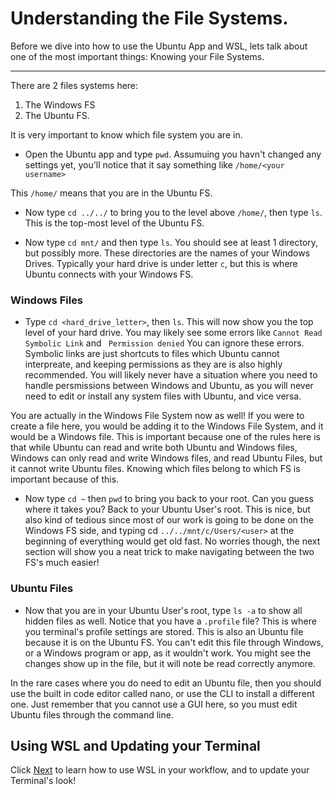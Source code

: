 # Understanding the File Systems.

Before we dive into how to use the Ubuntu App and WSL, lets talk about one of the most important things: Knowing your File Systems.

---

There are 2 files systems here:

1. The Windows FS
2. The Ubuntu FS.

It is very important to know which file system you are in.

- Open the Ubuntu app and type `pwd`. Assumuing you havn't changed any settings yet, you'll notice that it say something like `/home/<your username>`

This `/home/` means that you are in the Ubuntu FS. 

- Now type `cd ../../` to bring you to the level above `/home/`, then type `ls`. This is the top-most level of the Ubuntu FS.

- Now type `cd mnt/` and then type `ls`. You should see at least 1 directory, but possibly more. These directories are the names of your Windows Drives. Typically your hard drive is under letter `c`, but this is where Ubuntu connects with your Windows FS. 

### Windows Files

- Type `cd <hard_drive_letter>`, then `ls`. This will now show you the top level of your hard drive. You may likely see some errors like `Cannot Read Symbolic Link` and ` Permission denied` You can ignore these errors. Symbolic links are just shortcuts to files which Ubuntu cannot interpreate, and keeping permissions as they are is also highly recommended. You will likely never have a situation where you need to handle persmissions between Windows and Ubuntu, as you will never need to edit or install any system files with Ubuntu, and vice versa.

You are actually in the Windows File System now as well! If you were to create a file here, you would be adding it to the Windows File System, and it would be a Windows file. This is important because one of the rules here is that while Ubuntu can read and write both Ubuntu and Windows files, Windows can only read and write Windows files, and read Ubuntu Files, but it cannot write Ubuntu files. Knowing which files belong to which FS is important because of this. 

- Now type `cd ~` then `pwd` to bring you back to your root. Can you guess where it takes you? Back to your Ubuntu User's root. This is nice, but also kind of tedious since most of our work is going to be done on the Windows FS side, and typing cd `../../mnt/c/Users/<user>` at the beginning of everything would get old fast. No worries though, the next section will show you a neat trick to make navigating between the two FS's much easier!

### Ubuntu Files

- Now that you are in your Ubuntu User's root, type `ls -a` to show all hidden files as well. Notice that you have a `.profile` file? This is where you terminal's profile settings are stored. This is also an Ubuntu file because it is on the Ubuntu FS. You can't edit this file through Windows, or a Windows program or app, as it wouldn't work. You might see the changes show up in the file, but it will note be read correctly anymore.

In the rare cases where you do need to edit an Ubuntu file, then you should use the built in code editor called nano, or use the CLI to install a different one. Just remember that you cannot use a GUI here, so you must edit Ubuntu files through the command line.

## Using WSL and Updating your Terminal

Click [Next](04_updating_terminal_demo.md) to learn how to use WSL in your workflow, and to update your Terminal's look! 
